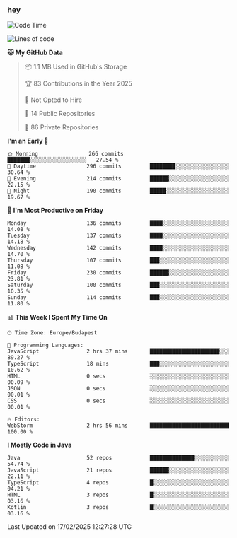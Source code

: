 ### hey

<!--START_SECTION:waka-->
![Code Time](http://img.shields.io/badge/Code%20Time-1%2C082%20hrs-blue)

![Lines of code](https://img.shields.io/badge/From%20Hello%20World%20I%27ve%20Written-1.8%20million%20lines%20of%20code-blue)

**🐱 My GitHub Data** 

> 📦 1.1 MB Used in GitHub's Storage 
 > 
> 🏆 83 Contributions in the Year 2025
 > 
> 🚫 Not Opted to Hire
 > 
> 📜 14 Public Repositories 
 > 
> 🔑 86 Private Repositories 
 > 
**I'm an Early 🐤** 

```text
🌞 Morning                266 commits         ███████░░░░░░░░░░░░░░░░░░   27.54 % 
🌆 Daytime                296 commits         ████████░░░░░░░░░░░░░░░░░   30.64 % 
🌃 Evening                214 commits         ██████░░░░░░░░░░░░░░░░░░░   22.15 % 
🌙 Night                  190 commits         █████░░░░░░░░░░░░░░░░░░░░   19.67 % 
```
📅 **I'm Most Productive on Friday** 

```text
Monday                   136 commits         ████░░░░░░░░░░░░░░░░░░░░░   14.08 % 
Tuesday                  137 commits         ████░░░░░░░░░░░░░░░░░░░░░   14.18 % 
Wednesday                142 commits         ████░░░░░░░░░░░░░░░░░░░░░   14.70 % 
Thursday                 107 commits         ███░░░░░░░░░░░░░░░░░░░░░░   11.08 % 
Friday                   230 commits         ██████░░░░░░░░░░░░░░░░░░░   23.81 % 
Saturday                 100 commits         ███░░░░░░░░░░░░░░░░░░░░░░   10.35 % 
Sunday                   114 commits         ███░░░░░░░░░░░░░░░░░░░░░░   11.80 % 
```


📊 **This Week I Spent My Time On** 

```text
🕑︎ Time Zone: Europe/Budapest

💬 Programming Languages: 
JavaScript               2 hrs 37 mins       ██████████████████████░░░   89.27 % 
TypeScript               18 mins             ███░░░░░░░░░░░░░░░░░░░░░░   10.62 % 
HTML                     0 secs              ░░░░░░░░░░░░░░░░░░░░░░░░░   00.09 % 
JSON                     0 secs              ░░░░░░░░░░░░░░░░░░░░░░░░░   00.01 % 
CSS                      0 secs              ░░░░░░░░░░░░░░░░░░░░░░░░░   00.01 % 

🔥 Editors: 
WebStorm                 2 hrs 56 mins       █████████████████████████   100.00 % 
```

**I Mostly Code in Java** 

```text
Java                     52 repos            ██████████████░░░░░░░░░░░   54.74 % 
JavaScript               21 repos            ██████░░░░░░░░░░░░░░░░░░░   22.11 % 
TypeScript               4 repos             █░░░░░░░░░░░░░░░░░░░░░░░░   04.21 % 
HTML                     3 repos             █░░░░░░░░░░░░░░░░░░░░░░░░   03.16 % 
Kotlin                   3 repos             █░░░░░░░░░░░░░░░░░░░░░░░░   03.16 % 
```




 Last Updated on 17/02/2025 12:27:28 UTC
<!--END_SECTION:waka-->
